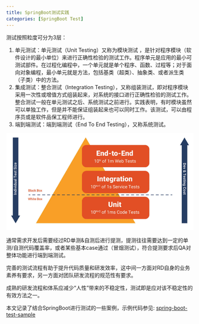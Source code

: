 ```yaml
---
title: SpringBoot测试实践
categories: [SpringBoot Test]
---
```


测试按照粒度可分为3层：
1. 单元测试：单元测试（Unit Testing）又称为模块测试 ，是针对程序模块（软件设计的最小单位）来进行正确性检验的测试工作。程序单元是应用的最小可测试部件。在过程化编程中，一个单元就是单个程序、函数、过程等；对于面向对象编程，最小单元就是方法，包括基类（超类）、抽象类、或者派生类（子类）中的方法。
2. 集成测试：整合测试（Integration Testing），又称组装测试，即对程序模块采用一次性或增值方式组装起来，对系统的接口进行正确性检验的测试工作。整合测试一般在单元测试之后、系统测试之前进行。实践表明，有时模块虽然可以单独工作，但是并不能保证组装起来也可以同时工作。该测试，可以由程序员或是软件品保工程师进行。
3. 端到端测试：端到端测试（End To End Testing），又称系统测试。

![test_pyramid](/assets/2024/05/04/test_pyramid.png)

通常需求开发后需要经过RD单测&自测后进行提测，提测往往需要达到一定的单测/自测代码覆盖率，或者某些基本case通过（冒烟测试），符合提测要求后QA对整体功能进行端到端测试。

完善的测试流程有助于提升代码质量和研发效率，这中间一方面对RD自身的业务素养有要求，另一方面对团队研发流程的规范性有要求。

成熟的研发流程和体系应减少“人性”带来的不稳定性，测试即是应对该不稳定性的有效方法之一。

本文记录了结合SpringBoot进行测试的一些案例，示例代码参见: [spring-boot-test-sample](https://gitee.com/bao-tingyu/spring-boot-test-sample)










